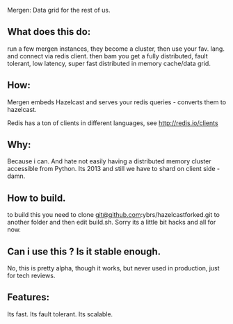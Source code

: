 Mergen: Data grid for the rest of us.


What does this do:
----------------------- 
run a few mergen instances, they become a cluster, then use your fav. lang. and connect via redis client.
then bam you get a fully distributed, fault tolerant, low latency, super fast distributed in memory cache/data grid. 

How:
----------------------
Mergen embeds Hazelcast and serves your redis queries - converts them to hazelcast. 

Redis has a ton of clients in different languages, see http://redis.io/clients 


Why:
----------------------
Because i can. And hate not easily having a distributed memory cluster accessible from Python. Its 2013 and still
we have to shard on client side - damn. 


How to build.
------------------------
to build this you need to clone git@github.com:ybrs/hazelcastforked.git to another folder and then
edit build.sh. Sorry its a little bit hacks and all for now.


Can i use this ? Is it stable enough.
------------------------
No, this is pretty alpha, though it works, but never used in production, just for tech reviews. 


Features:
------------------------
Its fast. 
Its fault tolerant.
Its scalable.


